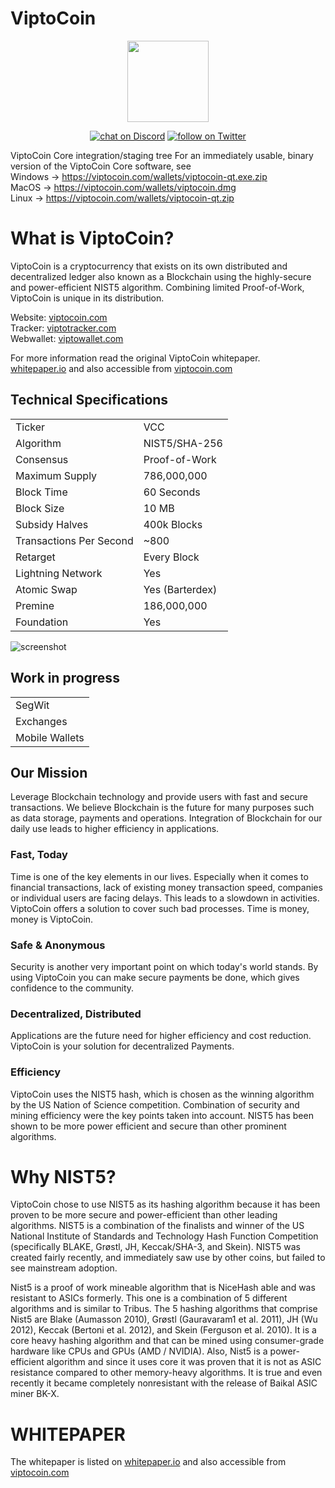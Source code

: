 # ViptoCoin

<p align="center">
    <img src="https://viptotracker.com/images/logo.png"
        height="130">
</p>

<p align="center">
    <a href="https://discord.gg/FR88MYReag">
        <img src="https://img.shields.io/discord/895607376332353546"
            alt="chat on Discord"></a>
    <a href="https://twitter.com/intent/follow?screen_name=ViptoCoin">
        <img src="https://img.shields.io/twitter/follow/ViptoCoin?style=social"
            alt="follow on Twitter"></a>
</p>

ViptoCoin Core integration/staging tree
For an immediately usable, binary version of the ViptoCoin Core software, see <br>
Windows -> https://viptocoin.com/wallets/viptocoin-qt.exe.zip <br>
MacOS -> https://viptocoin.com/wallets/viptocoin.dmg <br>
Linux -> https://viptocoin.com/wallets/viptocoin-qt.zip <br>

# What is ViptoCoin?
ViptoCoin is a cryptocurrency that exists on its own distributed and decentralized ledger also known as a Blockchain using the highly-secure and power-efficient NIST5 algorithm. Combining limited Proof-of-Work, ViptoCoin is unique in its distribution.

Website: [viptocoin.com](https://viptocoin.com/) <br>
Tracker: [viptotracker.com](https://viptotracker.com/) <br>
Webwallet: [viptowallet.com](https://viptowallet.com/) <br>

For more information read the original ViptoCoin whitepaper. <br>
[whitepaper.io](https://whitepaper.io/document/766/viptocoin-whitepaper/) and also accessible from [viptocoin.com](https://viptocoin.com/assets/Whitepaper.pdf)

<a name="specifications"></a>
## Technical Specifications
<table>
<tr> <td>Ticker</td><td>VCC</td></tr>
<tr> <td>Algorithm</td><td>NIST5/SHA-256</td></tr>
<tr> <td>Consensus</td><td>Proof-of-Work</td></tr>
<tr> <td>Maximum Supply</td><td>786,000,000 </td></tr>
<tr> <td>Block Time</td><td>60 Seconds</td></tr>
<tr> <td>Block Size</td><td>10 MB</td></tr>
<tr> <td>Subsidy Halves</td><td>400k Blocks</td></tr>
<tr> <td>Transactions Per Second</td><td>~800</td></tr>
<tr> <td>Retarget</td><td>Every Block</td></tr>
<tr> <td>Lightning Network</td><td>Yes</td></tr>
<tr> <td>Atomic Swap</td><td>Yes (Barterdex)</td></tr>
<tr> <td>Premine</td><td>186,000,000</td></tr>
<tr> <td>Foundation</td><td>Yes</td></tr>
</table>

![screenshot](https://viptocoin.com/assets/halvingpie.png)

## Work in progress
<table>
<tr> <td>SegWit</td></tr>
<tr> <td>Exchanges</td></tr>
<tr> <td>Mobile Wallets</td></tr>
</table>




## Our Mission
Leverage Blockchain technology and provide users with fast and secure transactions.
We believe Blockchain is the future for many purposes such as data storage, payments and operations. Integration of Blockchain for our daily use leads to higher efficiency in applications.

### Fast, Today
Time is one of the key elements in our lives. Especially when it comes to financial transactions, lack of existing money transaction speed, companies or individual users are facing delays. This leads to a slowdown in activities. ViptoCoin offers a solution to cover such bad processes. Time is money, money is ViptoCoin.

### Safe & Anonymous
Security is another very important point on which today's world stands. By using ViptoCoin you can make secure payments be done, which gives confidence to the community.

### Decentralized, Distributed
Applications are the future need for higher efficiency and cost reduction. ViptoCoin is your solution for decentralized Payments.

### Efficiency
ViptoCoin uses the NIST5 hash, which is chosen as the winning algorithm by the US Nation of Science competition. Combination of security and mining efficiency were the key points taken into account. NIST5 has been shown to be more power efficient and secure than other prominent algorithms.


# Why NIST5?
ViptoCoin chose to use NIST5 as its hashing algorithm because it has been proven to be more secure and power-efficient than other leading algorithms. NIST5 is a combination of the finalists and winner of the US National Institute of Standards and Technology Hash Function Competition (specifically BLAKE, Grøstl, JH, Keccak/SHA-3, and Skein). NIST5 was created fairly recently, and immediately saw use by other coins, but failed to see mainstream adoption.

Nist5 is a proof of work mineable algorithm that is NiceHash able and was resistant to ASICs formerly. This one is a combination of 5 different algorithms and is similar to Tribus. The 5 hashing algorithms that comprise Nist5 are Blake (Aumasson 2010), Grøstl (Gauravaram1 et al. 2011), JH (Wu 2012), Keccak (Bertoni et al. 2012), and Skein (Ferguson et al. 2010). It is a core heavy hashing algorithm and that can be mined using consumer-grade hardware like CPUs and GPUs (AMD / NVIDIA). Also, Nist5 is a power- efficient algorithm and since it uses core it was proven that it is not as ASIC resistance compared to other memory-heavy algorithms. It is true and even recently it became completely nonresistant with the release of Baikal ASIC miner BK-X.

# WHITEPAPER
The whitepaper is listed on [whitepaper.io](https://whitepaper.io/document/766/viptocoin-whitepaper/) and also accessible from [viptocoin.com](https://viptocoin.com/assets/Whitepaper.pdf)

